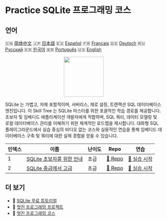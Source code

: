 # Practice SQLite 프로그래밍 코스

## 언어

🇨🇳 [简体中文](README_zh.md) 🇯🇵 [日本語](README_ja.md) 🇪🇸 [Español](README_es.md) 🇫🇷 [Français](README_fr.md) 🇩🇪 [Deutsch](README_de.md) 🇷🇺 [Русский](README_ru.md) 🇰🇷 [한국어](README_ko.md) 🇧🇷 [Português](README_pt.md) 🇺🇸 [English](README.md) 

<div align="center">
<img width="128px" src="https://file.labex.io/path/yNOqpRQSmPL4.png">
</div>

SQLite 는 가볍고, 자체 포함적이며, 서버리스, 제로 설정, 트랜잭션 SQL 데이터베이스 엔진입니다. 이 Skill Tree 는 SQLite 마스터를 위한 포괄적인 학습 경로를 제공합니다. 초보자 및 임베디드 애플리케이션 개발자에게 적합하며, SQL 쿼리, 데이터 모델링 및 로컬 데이터베이스 관리를 이해하기 위한 체계적인 로드맵을 제시합니다. 대화형 SQL 플레이그라운드에서 실습 중심의 비디오 없는 코스와 실용적인 연습을 통해 임베디드 데이터베이스 구축 및 쿼리에 대한 실제 경험을 얻을 수 있습니다.

|   인덱스 | 이름                                                                                | 난이도   | Repo                                                                     | 연습                                                                        |
|----------|-------------------------------------------------------------------------------------|----------|--------------------------------------------------------------------------|-----------------------------------------------------------------------------|
|        1 | [SQLite 초보자를 위한 안내](https://labex.io/ko/courses/sqlite-for-beginners)       | 초급     | [🔗 Repo](https://github.com/labex-labs/sqlite-for-beginners)            | [🚀 실습 시작](https://labex.io/ko/courses/sqlite-for-beginners)            |
|        2 | [SQLite 중급에서 고급](https://labex.io/ko/courses/sqlite-intermediate-to-advanced) | 초급     | [🔗 Repo](https://github.com/labex-labs/sqlite-intermediate-to-advanced) | [🚀 실습 시작](https://labex.io/ko/courses/sqlite-intermediate-to-advanced) |

## 더 보기

- 🔗 [SQLite 무료 튜토리얼](https://github.com/labex-labs/sqlite-free-tutorials)
- 🔗 [멋진 프로그래밍 프로젝트](https://github.com/labex-labs/awesome-programming-projects)
- 🔗 [멋진 프로그래밍 코스](https://github.com/labex-labs/awesome-programming-courses)

